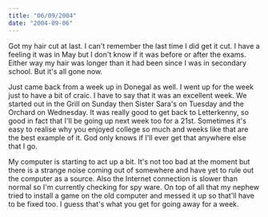 ```yaml
---
title: "06/09/2004"
date: "2004-09-06"
---
```

Got my hair cut at last. I can't remember the last time I did get it cut. I have a feeling it was in May but I don't know if it was before or after the exams. Either way my hair was longer than it had been since I was in secondary school. But it's all gone now.

Just came back from a week up in Donegal as well. I went up for the week just to have a bit of craic. I have to say that it was an excellent week. We started out in the Grill on Sunday then Sister Sara's on Tuesday and the Orchard on Wednesday. It was really good to get back to Letterkenny, so good in fact that I'll be going up next week too for a 21st. Sometimes it's easy to realise why you enjoyed college so much and weeks like that are the best example of it. God only knows if I'll ever get that anywhere else that I go.

My computer is starting to act up a bit. It's not too bad at the moment but there is a strange noise coming out of somewhere and have yet to rule out the computer as a source. Also the Internet connection is slower than normal so I'm currently checking for spy ware. On top of all that my nephew tried to install a game on the old computer and messed it up so that'll have to be fixed too. I guess that's what you get for going away for a week.